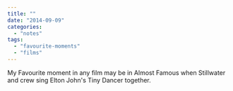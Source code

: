 ```yaml
---
title: ""
date: "2014-09-09"
categories: 
  - "notes"
tags: 
  - "favourite-moments"
  - "films"
---
```


My Favourite moment in any film may be in Almost Famous when Stillwater and crew sing Elton John's Tiny Dancer together.
